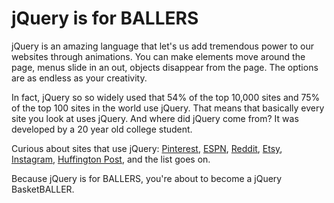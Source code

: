 # jQuery is for BALLERS

jQuery is an amazing language that let's us add tremendous power to our websites through animations. You can make elements move around the page, menus slide in an out, objects disappear from the page. The options are as endless as your creativity. 

In fact, jQuery so so widely used that 54% of the top 10,000 sites and 75% of the top 100 sites in the world use jQuery. That means that basically every site you look at uses jQuery. And where did jQuery come from? It was developed by a 20 year old college student. 

Curious about sites that use jQuery: [Pinterest](http://www.pinterest.com), [ESPN](http://www.espn.com), [Reddit](http://www.reddit.com), [Etsy](http://www.etsy.com), [Instagram](http://www.instagram.com), [Huffington Post](http://www.huffingtonpost.com), and the list goes on.

Because jQuery is for BALLERS, you're about to become a jQuery BasketBALLER.

